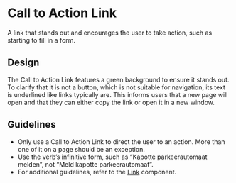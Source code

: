 <!-- @license CC0-1.0 -->

# Call to Action Link

A link that stands out and encourages the user to take action, such as starting to fill in a form.

## Design

The Call to Action Link features a green background to ensure it stands out.
To clarify that it is not a button, which is not suitable for navigation, its text is underlined like links typically are.
This informs users that a new page will open and that they can either copy the link or open it in a new window.

## Guidelines

- Only use a Call to Action Link to direct the user to an action.
  More than one of it on a page should be an exception.
- Use the verb’s infinitive form, such as “Kapotte parkeerautomaat melden”, not “Meld kapotte parkeerautomaat”.
- For additional guidelines, refer to the [Link](/docs/components-navigation-link--docs) component.
